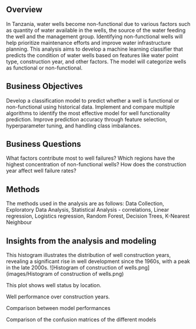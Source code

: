 ## Overview
In Tanzania, water wells become non-functional due to various factors such as quantity of water available in the wells, the source of the water feeding the well and the management group.
Identifying non-functional wells will help prioritize maintenance efforts and improve water infrastructure planning. 
This analysis aims to develop a machine learning classifier that predicts the condition of water wells based on features like water point type, construction year, and other factors. 
The model will categorize wells as functional or non-functional.
## Business Objectives
Develop a classification model to predict whether a well is functional or non-functional using historical data.
Implement and compare multiple algorithms to identify the most effective model for well functionality prediction.
Improve prediction accuracy through feature selection, hyperparameter tuning, and handling class imbalances.
## Business Questions
What factors contribute most to well failures?
Which regions have the highest concentration of non-functional wells?
How does the construction year affect well failure rates?
## Methods 
The methods used in the analysis are as follows:
Data Collection, Exploratory Data Analysis, Statistical Analysis - correlations, Linear regression, Logistics regression, Random Forest, Decision Trees, K-Nearest Neighbour
## Insights from the analysis and modeling
This histogram illustrates the distribution of well construction years, revealing a significant rise in well development since the 1960s, with a peak in the late 2000s.
![Histogram of construction of wells.png](images/Histogram of construction of wells.png)

This plot shows well status by location.

Well performance over construction years.

Comparison between model performances

Comparison of the confusion matrices of the different models

